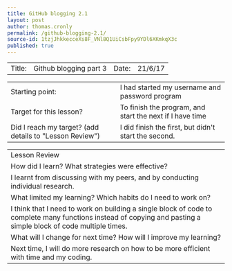 ```yaml
---
title: GitHub blogging 2.1
layout: post
author: thomas.cronly
permalink: /github-blogging-2.1/
source-id: 1tzjJhkkecceXs8F_VNl8Q1UiCsbFpy9YDl6XKmkqX3c
published: true
---
```

<table>
  <tr>
    <td>Title:  </td>
    <td>Github blogging part 3</td>
    <td> Date:  </td>
    <td>21/6/17</td>
  </tr>
</table>


<table>
  <tr>
    <td>Starting point:</td>
    <td>I had started my username and password program</td>
  </tr>
  <tr>
    <td>Target for this lesson?</td>
    <td>To finish the program, and start the next if I have time</td>
  </tr>
  <tr>
    <td>Did I reach my target? 
(add details to "Lesson Review")</td>
    <td>I did finish the first, but didn't start the second.</td>
  </tr>
</table>


<table>
  <tr>
    <td>Lesson Review</td>
  </tr>
  <tr>
    <td>How did I learn? What strategies were effective? </td>
  </tr>
  <tr>
    <td>I learnt from discussing with my peers, and by conducting individual research.</td>
  </tr>
  <tr>
    <td>What limited my learning? Which habits do I need to work on? </td>
  </tr>
  <tr>
    <td>I think that I need to work on building a single block of code to complete many functions instead of copying and pasting a simple block of code multiple times.</td>
  </tr>
  <tr>
    <td>What will I change for next time? How will I improve my learning?</td>
  </tr>
  <tr>
    <td>Next time, I will do more research on how to be more efficient with time and my coding.</td>
  </tr>
</table>


<script src="//repl.it/embed/IkzH/14.js"></script>

